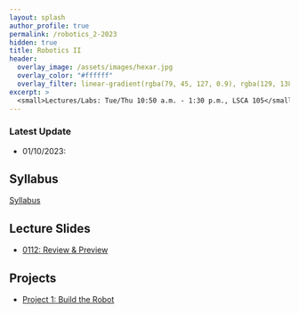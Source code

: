 ```yaml
---
layout: splash
author_profile: true
permalink: /robotics_2-2023
hidden: true
title: Robotics II
header:
  overlay_image: /assets/images/hexar.jpg
  overlay_color: "#ffffff"
  overlay_filter: linear-gradient(rgba(79, 45, 127, 0.9), rgba(129, 138, 143, 0.5))
excerpt: >
  <small>Lectures/Labs: Tue/Thu 10:50 a.m. - 1:30 p.m., LSCA 105</small>
---
```

### Latest Update
- 01/10/2023: 


## Syllabus
[Syllabus](/_docs/robotics_2-2023/syllabus.pdf)

## Lecture Slides
- [0112: Review & Preview](/_docs/robotics_2-2023/0112/review.pdf)

## Projects
- [Project 1: Build the Robot](/_docs/robotics_2-2023/project_1.pdf)
